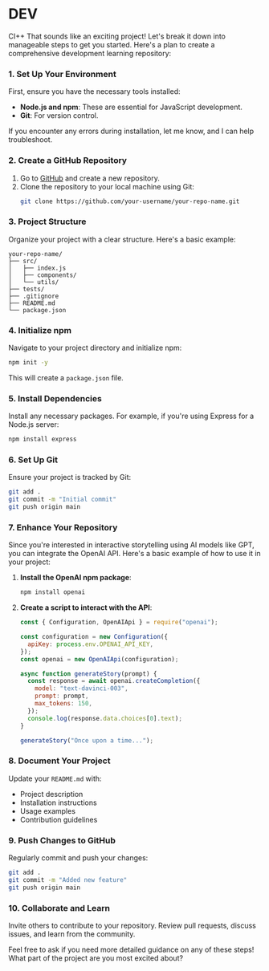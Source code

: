 # DEV
CI++
That sounds like an exciting project! Let's break it down into manageable steps to get you started. Here's a plan to create a comprehensive development learning repository:

### 1. **Set Up Your Environment**
First, ensure you have the necessary tools installed:
- **Node.js and npm**: These are essential for JavaScript development.
- **Git**: For version control.

If you encounter any errors during installation, let me know, and I can help troubleshoot.

### 2. **Create a GitHub Repository**
1. Go to [GitHub](https://github.com/) and create a new repository.
2. Clone the repository to your local machine using Git:
   ```bash
   git clone https://github.com/your-username/your-repo-name.git
   ```

### 3. **Project Structure**
Organize your project with a clear structure. Here's a basic example:
```
your-repo-name/
├── src/
│   ├── index.js
│   ├── components/
│   └── utils/
├── tests/
├── .gitignore
├── README.md
└── package.json
```

### 4. **Initialize npm**
Navigate to your project directory and initialize npm:
```bash
npm init -y
```
This will create a `package.json` file.

### 5. **Install Dependencies**
Install any necessary packages. For example, if you're using Express for a Node.js server:
```bash
npm install express
```

### 6. **Set Up Git**
Ensure your project is tracked by Git:
```bash
git add .
git commit -m "Initial commit"
git push origin main
```

### 7. **Enhance Your Repository**
Since you're interested in interactive storytelling using AI models like GPT, you can integrate the OpenAI API. Here's a basic example of how to use it in your project:

1. **Install the OpenAI npm package**:
   ```bash
   npm install openai
   ```

2. **Create a script to interact with the API**:
   ```javascript
   const { Configuration, OpenAIApi } = require("openai");

   const configuration = new Configuration({
     apiKey: process.env.OPENAI_API_KEY,
   });
   const openai = new OpenAIApi(configuration);

   async function generateStory(prompt) {
     const response = await openai.createCompletion({
       model: "text-davinci-003",
       prompt: prompt,
       max_tokens: 150,
     });
     console.log(response.data.choices[0].text);
   }

   generateStory("Once upon a time...");
   ```

### 8. **Document Your Project**
Update your `README.md` with:
- Project description
- Installation instructions
- Usage examples
- Contribution guidelines

### 9. **Push Changes to GitHub**
Regularly commit and push your changes:
```bash
git add .
git commit -m "Added new feature"
git push origin main
```

### 10. **Collaborate and Learn**
Invite others to contribute to your repository. Review pull requests, discuss issues, and learn from the community.

Feel free to ask if you need more detailed guidance on any of these steps! What part of the project are you most excited about?
